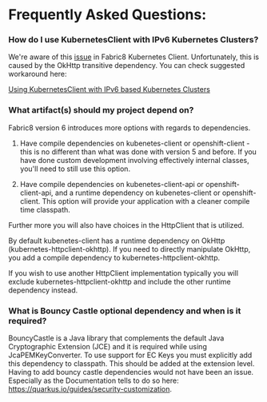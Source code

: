 # Frequently Asked Questions:

### How do I use KubernetesClient with IPv6 Kubernetes Clusters?
We're aware of this [issue](https://github.com/fabric8io/kubernetes-client/issues/2632) in Fabric8 Kubernetes Client. Unfortunately, this is caused by the OkHttp transitive dependency. You can check suggested workaround here:

[Using KubernetesClient with IPv6 based Kubernetes Clusters](./KubernetesClientWithIPv6Clusters.md)

### What artifact(s) should my project depend on?
Fabric8 version 6 introduces more options with regards to dependencies.

1. Have compile dependencies on kubenetes-client or openshift-client - this is no different than what was done with version 5 and before.  If you have done custom development involving effectively internal classes, you'll need to still use this option.

2. Have compile dependencies on kubenetes-client-api or openshift-client-api, and a runtime dependency on kubenetes-client or openshift-client.  This option will provide your application with a cleaner compile time classpath.

Further more you will also have choices in the HttpClient that is utilized.  

By default kubenetes-client has a runtime dependency on OkHttp (kubernetes-httpclient-okhttp).  If you need to directly manipulate OkHttp, you add a compile dependency to kubernetes-httpclient-okhttp.  

If you wish to use another HttpClient implementation typically you will exclude kubernetes-httpclient-okhttp and include the other runtime dependency instead.

### What is Bouncy Castle optional dependency and when is it required?
BouncyCastle is a Java library that complements the default Java Cryptographic Extension (JCE) and it is required while using JcaPEMKeyConverter. To use support for EC Keys you must explicitly add this dependency to classpath. This should be added at the extension level. Having to add bouncy castle dependencies would not have been an issue. Especially as the Documentation tells to do so here: https://quarkus.io/guides/security-customization.
